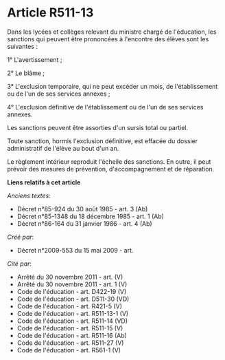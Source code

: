 # Article R511-13

Dans les lycées et collèges relevant du ministre chargé de l'éducation, les sanctions qui peuvent être prononcées à
l'encontre des élèves sont les suivantes :

1° L'avertissement ;

2° Le blâme ;

3° L'exclusion temporaire, qui ne peut excéder un mois, de l'établissement ou de l'un de ses services annexes ;

4° L'exclusion définitive de l'établissement ou de l'un de ses services annexes.

Les sanctions peuvent être assorties d'un sursis total ou partiel.

Toute sanction, hormis l'exclusion définitive, est effacée du dossier administratif de l'élève au bout d'un an.

Le règlement intérieur reproduit l'échelle des sanctions. En outre, il peut prévoir des mesures de prévention,
d'accompagnement et de réparation.

**Liens relatifs à cet article**

_Anciens textes_:

  - Décret n°85-924 du 30 août 1985 - art. 3 (Ab)
  - Décret n°85-1348 du 18 décembre 1985 - art. 1 (Ab)
  - Décret n°86-164 du 31 janvier 1986 - art. 4 (Ab)

_Créé par_:

  - Décret n°2009-553 du 15 mai 2009 - art.

_Cité par_:

  - Arrêté du 30 novembre 2011 - art. (V)
  - Arrêté du 30 novembre 2011 - art. 1 (V)
  - Code de l'éducation - art. D422-19 (V)
  - Code de l'éducation - art. D511-30 (VD)
  - Code de l'éducation - art. R421-5 (V)
  - Code de l'éducation - art. R511-13-1 (V)
  - Code de l'éducation - art. R511-14 (VD)
  - Code de l'éducation - art. R511-15 (V)
  - Code de l'éducation - art. R511-16 (Ab)
  - Code de l'éducation - art. R511-27 (V)
  - Code de l'éducation - art. R561-1 (V)
